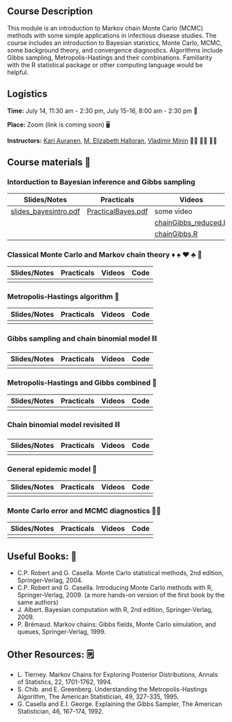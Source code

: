 ## Course Description

This module is an introduction to Markov chain Monte Carlo (MCMC) methods with some simple applications in infectious disease studies. The course includes an introduction to Bayesian statistics, Monte Carlo, MCMC, some background theory, and convergence diagnostics. Algorithms include Gibbs sampling, Metropolis-Hastings and their combinations. Familiarity with the R statistical package or other computing language would be helpful.

## Logistics

**Time:** July 14, 11:30 am - 2:30 pm, July 15-16, 8:00 am - 2:30 pm :date: 

 **Place:** Zoom (link is coming soon) :desktop_computer:

**Instructors:** [Kari Auranen](https://www.utu.fi/en/people/kari-auranen), [M. Elizabeth Halloran](https://www.utu.fi/en/people/kari-auranen), [Vladimir Minin](vnminin.github.io)  :man_scientist: :woman_scientist: :man_scientist:

## Course materials :open_book:

### Intorduction to Bayesian inference and Gibbs sampling

Slides/Notes | Practicals | Videos | Code
------------ | ---------- | ------ | ----
[slides_bayesintro.pdf](https://github.com/vnminin/sismid_mcmc_one/blob/main/2021/lectures/slides_bayesintro21.pdf) | [PracticalBayes.pdf](https://github.com/vnminin/sismid_mcmc_one/blob/main/2021/labs/PracticalBayes12021.pdf) | some video | [bayesintro2021.R](https://github.com/vnminin/sismid_mcmc_one/blob/main/2021/code/bayesintro2021.R)
| | | [chainGibbs_reduced.R](https://github.com/vnminin/sismid_mcmc_one/blob/main/2021/code/chainGibbs_reduced.R)
| | | [chainGibbs.R](https://github.com/vnminin/sismid_mcmc_one/blob/main/2021/code/chainGibbs.R)

### Classical Monte Carlo and Markov chain theory :diamonds: :spades: :hearts: :clubs: :game_die: 

Slides/Notes | Practicals | Videos | Code
------------ | ---------- | ------ | ----
 |  |  | 

### Metropolis-Hastings algorithm :frog:

Slides/Notes | Practicals | Videos | Code
------------ | ---------- | ------ | ----
 |  |  | 
 
### Gibbs sampling and chain binomial model :chains:

Slides/Notes | Practicals | Videos | Code
------------ | ---------- | ------ | ----
 |  |  | 
 
### Metropolis-Hastings and Gibbs combined :octopus:

Slides/Notes | Practicals | Videos | Code
------------ | ---------- | ------ | ----
 |  |  | 
 
### Chain binomial model revisited :chains:
 
 Slides/Notes | Practicals | Videos | Code
------------ | ---------- | ------ | ----
 |  |  | 
 
### General epidemic model 🧟
 
  Slides/Notes | Practicals | Videos | Code
------------ | ---------- | ------ | ----
 |  |  | 
 
### Monte Carlo error and MCMC diagnostics :woman_mechanic:
 
  Slides/Notes | Practicals | Videos | Code
------------ | ---------- | ------ | ----
 |  |  | 
 
## Useful Books: 📘
- C.P. Robert and G. Casella. Monte Carlo statistical methods, 2nd edition, Springer-Verlag, 2004.
- C.P. Robert and G. Casella. Introducing Monte Carlo methods with R, Springer-Verlag, 2009. (a more hands-on version of the first book by the same authors)
- J. Albert. Bayesian computation with R, 2nd edition, Springer-Verlag, 2009.
- P. Brémaud. Markov chains: Gibbs fields, Monte Carlo simulation, and queues, Springer-Verlag, 1999.

## Other Resources: 🗒️
- L. Tierney. Markov Chains for Exploring Posterior Distributions, Annals of Statistics, 22, 1701-1762, 1994.
- S. Chib. and E. Greenberg. Understanding the Metropolis-Hastings Algorithm, The American Statistician, 49, 327-335, 1995.
- G. Casella and E.I. George. Explaining the Gibbs Sampler, The American Statistician, 46, 167-174, 1992.
